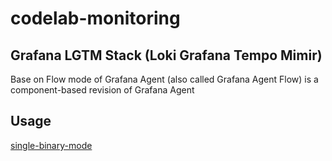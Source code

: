 # codelab-monitoring

## Grafana LGTM Stack (Loki Grafana Tempo Mimir) 


Base on Flow mode of Grafana Agent (also called Grafana Agent Flow) is a component-based revision of Grafana Agent


## Usage

[single-binary-mode](docker-compose/single-binary-mode/docker-compose.yaml)
